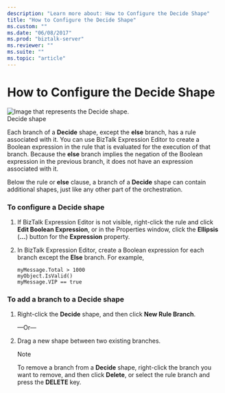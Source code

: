 ```yaml
---
description: "Learn more about: How to Configure the Decide Shape"
title: "How to Configure the Decide Shape"
ms.custom: ""
ms.date: "06/08/2017"
ms.prod: "biztalk-server"
ms.reviewer: ""
ms.suite: ""
ms.topic: "article"
---
```

# How to Configure the Decide Shape
![Image that represents the Decide shape.](../core/media/ebiz-orch-decide.gif "ebiz_orch_decide")  
Decide shape  
  
 Each branch of a **Decide** shape, except the **else** branch, has a rule associated with it. You can use BizTalk Expression Editor to create a Boolean expression in the rule that is evaluated for the execution of that branch. Because the **else** branch implies the negation of the Boolean expression in the previous branch, it does not have an expression associated with it.  
  
 Below the rule or **else** clause, a branch of a **Decide** shape can contain additional shapes, just like any other part of the orchestration.  
  
### To configure a Decide shape  
  
1.  If BizTalk Expression Editor is not visible, right-click the rule and click **Edit Boolean Expression**, or in the Properties window, click the **Ellipsis** (**...**) button for the **Expression** property.  
  
2.  In BizTalk Expression Editor, create a Boolean expression for each branch except the **Else** branch. For example,  
  
    ```  
    myMessage.Total > 1000  
    myObject.IsValid()  
    myMessage.VIP == true  
    ```  
  
### To add a branch to a Decide shape  
  
1.  Right-click the **Decide** shape, and then click **New Rule Branch**.  
  
     —Or—  
  
2.  Drag a new shape between two existing branches.  
  
    > [!NOTE]
    >  To remove a branch from a **Decide** shape, right-click the branch you want to remove, and then click **Delete**, or select the rule branch and press the **DELETE** key.

